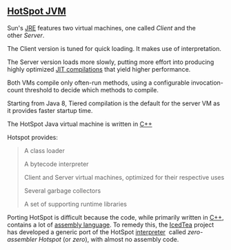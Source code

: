 [HotSpot JVM](https://en.wikipedia.org/wiki/HotSpot)
---------------

Sun's [JRE](https://en.wikipedia.org/wiki/JRE) features two virtual machines, one called *Client* and the other *Server*. 

The Client version is tuned for quick loading. It makes use of interpretation. 

The Server version loads more slowly, putting more effort into producing highly optimized [JIT compilations](https://en.wikipedia.org/wiki/Just-in-time_compilation) that yield higher performance.

Both VMs compile only often-run methods, using a configurable invocation-count threshold to decide which methods to compile.

Starting from Java 8, Tiered compilation is the default for the server VM as it provides faster startup time.

The HotSpot Java virtual machine is written in [C++](https://en.wikipedia.org/wiki/C%2B%2B)

Hotspot provides:

> A class loader
>
> A bytecode interpreter
>
> Client and Server virtual machines, optimized for their respective uses
>
> Several garbage collectors
>
> A set of supporting runtime libraries


Porting HotSpot is difficult because the code, while primarily written in [C++](https://en.wikipedia.org/wiki/C%2B%2B), contains a lot of [assembly language](https://en.wikipedia.org/wiki/Assembly_language). To remedy this, the [IcedTea](https://en.wikipedia.org/wiki/IcedTea) project has developed a generic port of the HotSpot [interpreter](https://en.wikipedia.org/wiki/Interpreter_(computing))  called *zero-assembler Hotspot* (or *zero*), with almost no assembly code.
